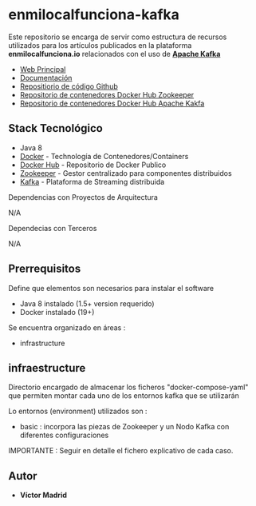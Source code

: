 # enmilocalfunciona-kafka

Este repositorio se encarga de servir como estructura de recursos utilizados para los artículos publicados en la plataforma **enmilocalfunciona.io** relacionados con el uso de **[Apache Kafka](https://kafka.apache.org/)**

* [Web Principal](https://kafka.apache.org/)
* [Documentación](https://kafka.apache.org/documentation/)
* [Repositiorio de código Github](https://github.com/apache/kafka)
* [Repositorio de contenedores Docker Hub Zookeeper](https://hub.docker.com/_/zookeeper)
* [Repositorio de contenedores Docker Hub Apache Kakfa](https://hub.docker.com/r/confluentinc/cp-kafka)




## Stack Tecnológico

* Java 8
* [Docker](https://www.docker.com/) - Technología de Contenedores/Containers
* [Docker Hub](https://hub.docker.com/) - Repositorio de Docker Publico
* [Zookeeper](https://zookeeper.apache.org/) - Gestor centralizado para componentes distribuidos
* [Kafka](https://kafka.apache.org/) - Plataforma de Streaming distribuida

Dependencias con Proyectos de Arquitectura

N/A

Dependecias con Terceros

N/A





## Prerrequisitos

Define que elementos son necesarios para instalar el software

* Java 8 instalado (1.5+ version requerido)
* Docker instalado (19+)





Se encuentra organizado en áreas :

* infrastructure





## infraestructure

Directorio encargado de almacenar los ficheros "docker-compose-yaml" que permiten montar cada uno de los entornos kafka que se utilizarán

Lo entornos (environment) utilizados son :

* basic : incorpora las piezas de Zookeeper y un Nodo Kafka con diferentes configuraciones

IMPORTANTE : Seguir en detalle el fichero explicativo de cada caso.




## Autor

* **Víctor Madrid**
